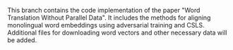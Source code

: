 This branch contains the code implementation of the paper "Word Translation Without Parallel Data". It includes the methods for aligning monolingual word embeddings using adversarial training and CSLS. Additional files for downloading word vectors and other necessary data will be added.